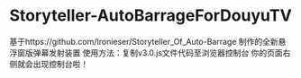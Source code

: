 # Storyteller-AutoBarrageForDouyuTV
基于https://github.com/Ironieser/Storyteller_Of_Auto-Barrage 制作的全新悬浮窗版弹幕发射装置
使用方法：复制v3.0.js文件代码至浏览器控制台 你的页面右侧就会出现控制台啦！
